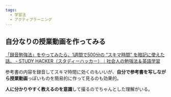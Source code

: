 ```yaml
---
tags:
  - 学習法
  - アクティブラーニング
---
```

## 自分なりの授業動画を作ってみる

[「録音勉強法」をやってみたら、1週間で500分の “スキマ時間” を暗記に使えた話。 - STUDY HACKER（スタディーハッカー）｜社会人の勉強法＆英語学習](https://studyhacker.net/columns/recording-studymethod)

参考書の内容を録音してスキマ時間に効くのもいいが、**自分で参考書を写しながら授業動画**っぽいものを簡易的に作って見るのも効果的。

**人に分かりやすく教えるのを意識**して撮るのでちゃんとした理解がいる。

